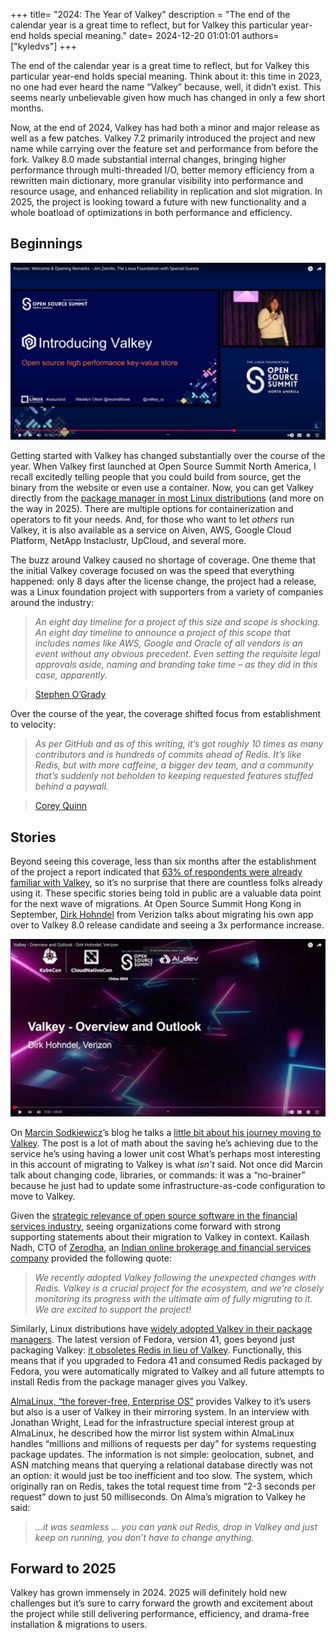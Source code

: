 
+++
title=  "2024: The Year of Valkey"
description = "The end of the calendar year is a great time to reflect, but for Valkey this particular year-end holds special meaning."
date= 2024-12-20 01:01:01
authors= ["kyledvs"]
+++

The end of the calendar year is a great time to reflect, but for Valkey this particular year-end holds special meaning.
Think about it: this time in 2023, no one had ever heard the name “Valkey” because, well, it didn’t exist.
This seems nearly unbelievable given how much has changed in only a few short months.

Now, at the end of 2024, Valkey has had both a minor and major release as well as a few patches.
Valkey 7.2 primarily introduced the project and new name while carrying over the feature set and performance from before the fork.
Valkey 8.0 made substantial internal changes, bringing higher performance through multi-threaded I/O, better memory efficiency from a rewritten main dictionary, more granular visibility into performance and resource usage, and enhanced reliability in replication and slot migration.
In 2025, the project is looking toward a future with new functionality and a whole boatload of optimizations in both performance and efficiency.

## Beginnings

[![YouTube video thumbnail of open source summit north america](images/ossna-thumb.jpg)](https://youtu.be/74Svvu37I_8?si=onLIvlu3X_ncKdh2&t=3055)

Getting started with Valkey has changed substantially over the course of the year.
When Valkey first launched at Open Source Summit North America, I recall excitedly telling people that you could build from source, get the binary from the website or even use a container.
Now, you can get Valkey directly from the [package manager in most Linux distributions](https://repology.org/project/valkey/versions) (and more on the way in 2025).
There are multiple options for containerization and operators to fit your needs.
And, for those who want to let *others* run Valkey, it is also available as a service on Aiven, AWS, Google Cloud Platform, NetApp Instaclustr, UpCloud, and several more.

The buzz around Valkey caused no shortage of coverage.
One theme that the initial Valkey coverage focused on was the speed that everything happened: only 8 days after the license change, the project had a release, was a Linux foundation project with supporters from a variety of companies around the industry:

> *An eight day timeline for a project of this size and scope is shocking.
An eight day timeline to announce a project of this scope that includes names like AWS, Google and Oracle of all vendors is an event without any obvious precedent.
Even setting the requisite legal approvals aside, naming and branding take time – as they did in this case, apparently.*

> [Stephen O’Grady](https://redmonk.com/sogrady/2024/07/16/post-valkey-world/)

Over the course of the year, the coverage shifted focus from establishment to velocity:

> *As per GitHub and as of this writing, it’s got roughly 10 times as many contributors and is hundreds of commits ahead of Redis.
It’s like Redis, but with more caffeine, a bigger dev team, and a community that’s suddenly not beholden to keeping requested features stuffed behind a paywall.*

> [Corey Quinn](https://www.lastweekinaws.com/blog/aws-valkey-play-when-a-fork-becomes-a-price-cut/)

## Stories

Beyond seeing this coverage, less than six months after the establishment of the project a report indicated that [63% of respondents were already familiar with Valkey](https://thenewstack.io/redis-users-want-a-change/), so it’s no surprise that there are countless folks already using it.
These specific stories being told in public are a valuable data point for the next wave of migrations.
At Open Source Summit Hong Kong in September, [Dirk Hohndel](https://www.facesofopensource.com/dirk-hohndel/) from Verizion talks about migrating his own app over to Valkey 8.0 release candidate and seeing a 3x performance increase.

[![YouTube video thumbnail of open source summit hong kong](images/osshk-dirk.jpg)](https://www.youtube.com/watch?v=Qp74Nn-d5a8)

On [Marcin Sodkiewicz](https://aws.amazon.com/developer/community/heroes/marcin-sodkiewicz/)’s blog he talks a [little bit about his journey moving to Valkey](https://sodkiewiczm.medium.com/elasticache-serverless-valkey-review-1e3329cfbfa0).
The post is a lot of math about the saving he’s achieving due to the service he’s using having a lower unit cost
What’s perhaps most interesting in this account of migrating to Valkey is what *isn’t* said.
Not once did Marcin talk about changing code, libraries, or commands: it was a “no-brainer” because he just had to update some infrastructure-as-code configuration to move to Valkey.

Given the [strategic relevance of open source software in the financial services industry](https://www.linuxfoundation.org/blog/iwb-2024-state-of-open-source-financial-services), seeing organizations come forward with strong supporting statements about their migration to Valkey in context.
Kailash Nadh, CTO of [Zerodha](http://zerodha.com/), an [Indian online brokerage and financial services company](https://en.wikipedia.org/wiki/Zerodha) provided the following quote:

>*We recently adopted Valkey following the unexpected changes with Redis.
Valkey is a crucial project for the ecosystem, and we’re closely monitoring its progress with the ultimate aim of fully migrating to it.
We are excited to support the project!*

Similarly, Linux distributions have [widely adopted Valkey in their package managers](https://repology.org/project/valkey/versions).
The latest version of Fedora, version 41, goes beyond just packaging Valkey: [it obsoletes Redis in lieu of Valkey](https://fedoraproject.org/wiki/Changes/Replace_Redis_With_Valkey#Upgrade/compatibility_impact).
Functionally, this means that if you upgraded to Fedora 41 and consumed Redis packaged by Fedora, you were automatically migrated to Valkey and all future attempts to install Redis from the package manager gives you Valkey.

[AlmaLinux, “the forever-free, Enterprise OS”](https://almalinux.org/) provides Valkey to it’s users but also is a user of Valkey in their mirroring  system.
In an interview with Jonathan Wright, Lead for the infrastructure special interest group at AlmaLinux, he described how the mirror list system within AlmaLinux handles “millions and millions of requests per day” for systems requesting package updates.
The information is not simple: geolocation, subnet, and ASN matching means that querying a relational database directly was not an option: it would just be too inefficient and too slow.
The system, which originally ran on Redis, takes the total request time from “2-3 seconds per request” down to just 50 milliseconds.
On Alma’s migration to Valkey he said:

> *...it was seamless ... you can yank out Redis, drop in Valkey and just keep on running, you don’t have to change anything.*

## Forward to 2025

Valkey has grown immensely in 2024.
2025 will definitely hold new challenges but it’s sure to carry forward the growth and excitement about the project while still delivering performance, efficiency, and drama-free installation & migrations to users.
